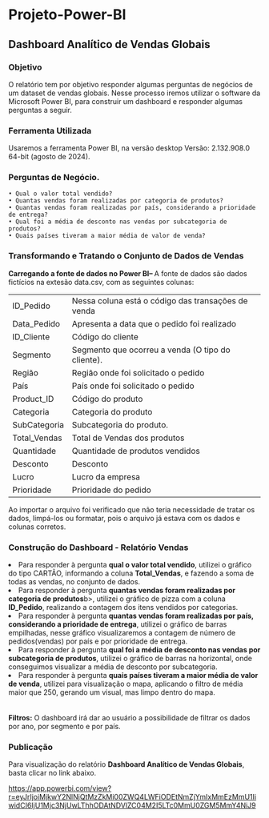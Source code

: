 # Projeto-Power-BI


<h2>Dashboard Analítico de Vendas Globais</h2>


<h3> Objetivo </h3>
O relatório  tem por objetivo responder algumas perguntas de negócios de um dataset de vendas globais. Nesse processo iremos utilizar o software da Microsoft  Power BI, para construir um dashboard e responder algumas perguntas a seguir.

<h3>Ferramenta Utilizada</h3>

Usaremos a ferramenta Power BI, na versão desktop Versão: 2.132.908.0 64-bit (agosto de 2024).

<h3>Perguntas de Negócio.</h3>

    • Qual o valor total vendido?
    • Quantas vendas foram realizadas por categoria de produtos?
    • Quantas vendas foram realizadas por país, considerando a prioridade de entrega?
    • Qual foi a média de desconto nas vendas por subcategoria de produtos?
    • Quais países tiveram a maior média de valor de venda?

  <h3>Transformando e Tratando o Conjunto de Dados de Vendas</h3>


 <b> Carregando a fonte de dados no Power BI– </b> A fonte de dados são dados fictícios na extesão  data.csv, com  as seguintes colunas: 

<table>
  <tr>
    <td>ID_Pedido</td>
    <td>Nessa coluna está o código das transações de venda</td>
  </tr>
  <tr>
    <td>Data_Pedido</td>
    <td>Apresenta a data que o pedido foi realizado</td>
  </tr>
   <tr>
    <td>ID_Cliente</td>
    <td>Código do cliente</td>
  </tr>
  <tr>
    <td>Segmento</td>
    <td>Segmento que ocorreu a venda (O tipo do cliente).</td>
  </tr>
   <tr>
    <td>Região</td>
    <td> Região onde foi solicitado o pedido</td>
  </tr>
 <tr>
    <td>País</td>
    <td> País onde foi solicitado o pedido</td>
  </tr>
   <tr>
    <td>Product_ID</td>
    <td> Código do produto</td>
  </tr>
   <tr>
    <td>Categoria</td>
    <td> Categoria do produto</td>
  </tr>
   <tr>
    <td>SubCategoria</td>
    <td> Subcategoria do produto.</td>
  </tr>
  <tr>
    <td>Total_Vendas</td>
    <td> Total de Vendas dos produtos</td>
  </tr>
   <tr>
    <td>Quantidade</td>
    <td>Quantidade de produtos vendidos</td>
  </tr>
  <tr>
    <td>Desconto </td>
    <td>Desconto</td>
  </tr>
   <tr>
    <td>Lucro </td>
    <td>Lucro da empresa</td>
  </tr>
  <tr>
    <td>Prioridade</td>
    <td>Prioridade do pedido</td>
  </tr>
</table>

 Ao importar o arquivo foi verificado que não teria necessidade de tratar os dados, limpá-los ou formatar, pois o arquivo já estava com os dados e colunas corretos.

<h3>Construção do Dashboard - Relatório Vendas </h3>

<li>Para responder à pergunta <b>qual o valor total vendido</b>, utilizei o gráfico do tipo CARTÃO, informando a coluna <b>Total_Vendas</b>, e fazendo a soma de todas as vendas, no conjunto de dados. </li>

<li>Para responder à pergunta <b>quantas vendas foram realizadas por categoria de produtos</b>b>, utilizei o gráfico de pizza com a coluna <b>ID_Pedido</b>, realizando a contagem dos itens vendidos por categorias.</li>

<li>Para responder à pergunta <b>quantas vendas foram realizadas por país, considerando a prioridade de entrega</b>, utilizei o gráfico de barras empilhadas, nesse gráfico visualizaremos a contagem de número de pedidos(vendas) por país e por prioridade de entrega.</li>

<li>Para responder à pergunta <b>qual foi a média de desconto nas vendas por subcategoria de produtos</b>, utilizei o gráfico de barras na horizontal, onde conseguimos visualizar a média de desconto por subcategoria.</li>


<li>Para responder à pergunta <b> quais países tiveram a maior média de valor de venda</b>, utilizei para visualização o mapa, aplicando o filtro de média maior que 250, gerando um visual, mas limpo dentro do mapa.</li>
<br></br>
<b>Filtros:</b> O dashboard irá dar ao usuário a possibilidade de filtrar os dados por ano, por segmento e por país.

<h3>Publicação</h3>

Para visualização do relatório <b> Dashboard Analítico de Vendas Globais</b>, basta clicar no link abaixo.

<a> https://app.powerbi.com/view?r=eyJrIjoiMjkwY2NlNjQtMzZkMi00ZWQ4LWFiODEtNmZjYmIxMmEzMmU1IiwidCI6IjU1Mjc3NjUwLThhODAtNDVlZC04M2I5LTc0MmU0ZGM5MmY4NiJ9
</a>
